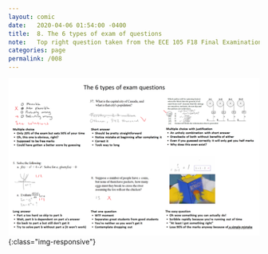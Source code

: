 ```yaml
---
layout: comic
date:   2020-04-06 01:54:00 -0400
title:  8. The 6 types of exam of questions
note:   Top right question taken from the ECE 105 F18 Final Examination. Hopefully I answered that correctly. For the bottom centre, I got the question and answer from PHD Comics: http://phdcomics.com/comics/archive.php?comicid=993. For the bottom right, I would like to thank u/swegmesterflex for the meme.
categories: page
permalink: /008
---
```

![PAGE 008](/pages/008.png){:class="img-responsive"}
